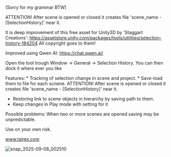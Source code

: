 (Sorry for my grammar BTW)

ATTENTION!
After scene is opened or closed it creates file 'scene_name - [SelectionHistory]' near it. 

It is deep improvement of this free asset for Unity3D by 'Staggart Creations': https://assetstore.unity.com/packages/tools/utilities/selection-history-184204
All copyright goes to them!

Improved using Qwen AI: https://chat.qwen.ai/

Open the tool trough
     Window -> General -> Selection History. 
     You can then dock it where ever you like

Features:
    * Tracking of selection change in scene and project.
    * Save-load them to file for each scnene.
           ATTENTION!
           After scene is opened or closed it creates file 'scene_name - [SelectionHistory]' near it. 
   * Restoring link to scene objects in hierarchy by saving path to them.
   * Keep changes in Play mode with setting for it

Possible problems:
   When two or more scenes are opened saving may be unpredictable.

Use on your own risk.

www.tairex.com

![snap_2025-09-08_002510](https://github.com/user-attachments/assets/d5b7b3d2-955b-49b9-9375-ddda57dbbea9)
